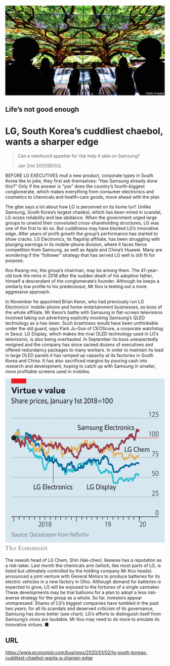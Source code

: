 ![](./images/20200104_WBP501.jpg)

## Life’s not good enough

# LG, South Korea’s cuddliest chaebol, wants a sharper edge

> Can a newfound appetite for risk help it take on Samsung?

> Jan 2nd 2020SEOUL

BEFORE LG EXECUTIVES mull a new product, corporate types in South Korea like to joke, they first ask themselves: “Has Samsung already done this?” Only if the answer is “yes” does the country’s fourth-biggest conglomerate, which makes everything from consumer electronics and cosmetics to chemicals and health-care goods, move ahead with the plan.

The gibe says a lot about how LG is perceived on its home turf. Unlike Samsung, South Korea’s largest chaebol, which has been mired in scandal, LG oozes reliability and law abidance. When the government urged large groups to unwind their convoluted cross-shareholding structures, LG was one of the first to do so. But cuddliness may have blunted LG’s innovative edge. After years of profit growth the group’s performance has started to show cracks. LG Electronics, its flagship affiliate, has been struggling with plunging earnings in its mobile-phone division, where it faces fierce competition from Samsung, as well as Apple and China’s Huawei. Many are wondering if the “follower” strategy that has served LG well is still fit for purpose.

Koo Kwang-mo, the group’s chairman, may be among them. The 41-year-old took the reins in 2018 after the sudden death of his adoptive father, himself a descendant of the conglomerate’s founder. Although he keeps a similarly low profile to his predecessor, Mr Koo is testing out a more aggressive approach.

In November he appointed Brian Kwon, who had previously run LG Electronics’ mobile-phone and home-entertainment businesses, as boss of the whole affiliate. Mr Kwon’s battle with Samsung in flat-screen televisions involved taking out advertising explicitly mocking Samsung’s QLED technology as a has-been. Such brashness would have been unthinkable under the old guard, says Park Ju-Gun of CEOScore, a corporate watchdog in Seoul. LG Display, which makes the rival OLED technology used in LG’s televisions, is also being overhauled. In September its boss unexpectedly resigned and the company has since sacked dozens of executives and offered redundancy packages to many workers. In order to maintain its lead in large OLED panels it has ramped up capacity at its factories in South Korea and China. It has also sacrificed margins by pouring cash into research and development, hoping to catch up with Samsung in smaller, more profitable screens used in mobiles.

![](./images/20200104_WBC829.png)

The newish head of LG Chem, Shin Hak-cheol, likewise has a reputation as a risk-taker. Last month the chemicals arm (which, like most parts of LG, is listed but ultimately controlled by the holding company Mr Koo heads) announced a joint venture with General Motors to produce batteries for its electric vehicles in a new factory in Ohio. Although demand for batteries is expected to grow, LG will be exposed to the fortunes of a single carmaker. These developments may be trial balloons for a plan to adopt a less risk-averse strategy for the group as a whole. So far, investors appear unimpressed. Shares of LG’s biggest companies have tumbled in the past two years; for all its scandals and deserved criticism of its governance, Samsung has done better (see chart). LG’s efforts to distinguish itself from Samsung’s vices are laudable. Mr Koo may need to do more to emulate its innovative virtues. ■

## URL

https://www.economist.com/business/2020/01/02/lg-south-koreas-cuddliest-chaebol-wants-a-sharper-edge
